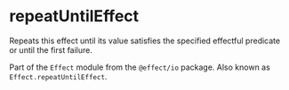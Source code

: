 # repeatUntilEffect

Repeats this effect until its value satisfies the specified effectful
predicate or until the first failure.

Part of the `Effect` module from the `@effect/io` package. Also known as `Effect.repeatUntilEffect`.
